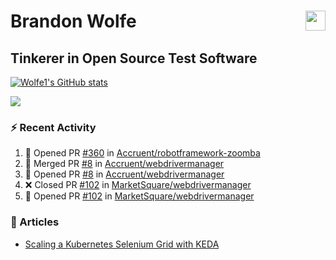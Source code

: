 Brandon Wolfe <a href="https://www.linkedin.com/in/brandon-wolfe1" target="_blank" rel="noreferrer"><img src="https://raw.githubusercontent.com/danielcranney/readme-generator/main/public/icons/socials/linkedin.svg" width="32" height="32" align="right"/></a>
==============================
Tinkerer in Open Source Test Software
-----------------------------

<p align="left"><a href="http://www.github.com/Wolfe1"><img src="https://github-readme-stats.vercel.app/api?username=Wolfe1&show_icons=true&hide=&count_private=true&title_color=0891b2&text_color=ffffff&icon_color=0891b2&bg_color=1c1917&hide_border=true&show_icons=true" alt="Wolfe1's GitHub stats" /></a></p>
<p align="left"><a href="http://www.github.com/Wolfe1"><img src="https://github-readme-streak-stats.herokuapp.com/?user=Wolfe1&stroke=ffffff&background=1c1917&ring=0891b2&fire=0891b2&currStreakNum=ffffff&currStreakLabel=0891b2&sideNums=ffffff&sideLabels=ffffff&dates=ffffff&hide_border=true" /></a></p>

### :zap: Recent Activity
<!--START_SECTION:activity-->
1. 💪 Opened PR [#360](https://github.com/Accruent/robotframework-zoomba/pull/360) in [Accruent/robotframework-zoomba](https://github.com/Accruent/robotframework-zoomba)
2. 🎉 Merged PR [#8](https://github.com/Accruent/webdrivermanager/pull/8) in [Accruent/webdrivermanager](https://github.com/Accruent/webdrivermanager)
3. 💪 Opened PR [#8](https://github.com/Accruent/webdrivermanager/pull/8) in [Accruent/webdrivermanager](https://github.com/Accruent/webdrivermanager)
4. ❌ Closed PR [#102](https://github.com/MarketSquare/webdrivermanager/pull/102) in [MarketSquare/webdrivermanager](https://github.com/MarketSquare/webdrivermanager)
5. 💪 Opened PR [#102](https://github.com/MarketSquare/webdrivermanager/pull/102) in [MarketSquare/webdrivermanager](https://github.com/MarketSquare/webdrivermanager)
<!--END_SECTION:activity-->

### :newspaper: Articles
- [Scaling a Kubernetes Selenium Grid with KEDA](https://www.linkedin.com/pulse/scaling-kubernetes-selenium-grid-keda-brandon-wolfe)
